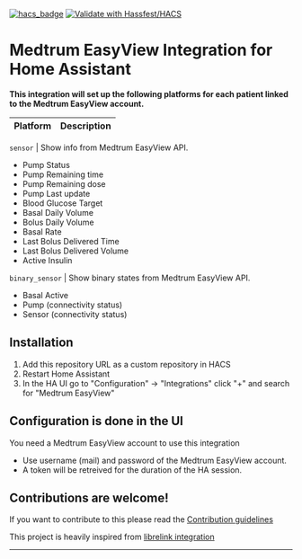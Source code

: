 [![hacs_badge](https://img.shields.io/badge/HACS-Custom-41BDF5.svg)](https://github.com/hacs/integration)
[![Validate with Hassfest/HACS](https://github.com/sapk/medtrum-easyview/actions/workflows/validate.yml/badge.svg)](https://github.com/sapk/medtrum-easyview/actions/workflows/validate.yml)

# Medtrum EasyView Integration for Home Assistant

[integration_medtrum-easyview]: https://github.com/sapk/medtrum-easyview.git

**This integration will set up the following platforms for each patient linked to the Medtrum EasyView account.**

Platform | Description
-- | --

`sensor` | Show info from Medtrum EasyView API.
- Pump Status
- Pump Remaining time
- Pump Remaining dose
- Pump Last update
- Blood Glucose Target
- Basal Daily Volume
- Bolus Daily Volume
- Basal Rate
- Last Bolus Delivered Time
- Last Bolus Delivered Volume
- Active Insulin

`binary_sensor` | Show binary states from Medtrum EasyView API.
- Basal Active
- Pump (connectivity status)
- Sensor (connectivity status)

## Installation

1. Add this repository URL as a custom repository in HACS
2. Restart Home Assistant
3. In the HA UI go to "Configuration" -> "Integrations" click "+" and search for "Medtrum EasyView"

## Configuration is done in the UI

You need a Medtrum EasyView account to use this integration

- Use username (mail) and password of the Medtrum EasyView account.
- A token will be retreived for the duration of the HA session.


## Contributions are welcome!

If you want to contribute to this please read the [Contribution guidelines](CONTRIBUTING.md)


This project is heavily inspired from [librelink integration](https://github.com/gillesvs/librelink.git)
***
